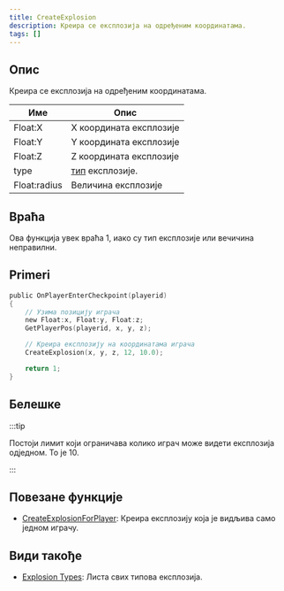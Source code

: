 ```yaml
---
title: CreateExplosion
description: Креира се експлозија на одређеним координатама.
tags: []
---
```


## Опис

Креира се експлозија на одређеним координатама.

| Име          | Опис                                          |
| ------------ | --------------------------------------------- |
| Float:X      | X координата експлозије                       |
| Float:Y      | Y координата експлозије                       |
| Float:Z      | Z координата експлозије                       |
| type         | [тип](../resources/explosionlist) експлозије. |
| Float:radius | Величина експлозије                           |

## Враћа

Ова функција увек враћа 1, иако су тип експлозије или вечичина неправилни.

## Primeri

```c
public OnPlayerEnterCheckpoint(playerid)
{
    // Узима позицију играча
    new Float:x, Float:y, Float:z;
    GetPlayerPos(playerid, x, y, z);

    // Креира експлозију на координатама играча
    CreateExplosion(x, y, z, 12, 10.0);

    return 1;
}
```

## Белешке

:::tip

Постоји лимит који ограничава колико играч може видети експлозија одједном. То је 10.

:::

## Повезане функције

- [CreateExplosionForPlayer](CreateExplosionForPlayer): Креира експлозију која је видљива само једном играчу.

## Види такође

- [Explosion Types](../resources/explosionlist): Листа свих типова експлозија.
